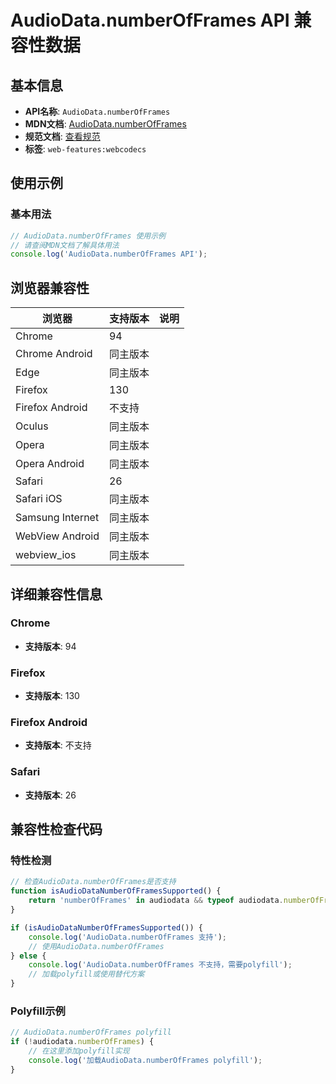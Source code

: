 # AudioData.numberOfFrames API 兼容性数据

## 基本信息

- **API名称**: `AudioData.numberOfFrames`
- **MDN文档**: [AudioData.numberOfFrames](https://developer.mozilla.org/docs/Web/API/AudioData/numberOfFrames)
- **规范文档**: [查看规范](https://w3c.github.io/webcodecs/#dom-audiodata-numberofframes)
- **标签**: `web-features:webcodecs`

## 使用示例

### 基本用法

```javascript
// AudioData.numberOfFrames 使用示例
// 请查阅MDN文档了解具体用法
console.log('AudioData.numberOfFrames API');
```

## 浏览器兼容性

| 浏览器 | 支持版本 | 说明 |
|--------|----------|------|
| Chrome | 94 |  |
| Chrome Android | 同主版本 |  |
| Edge | 同主版本 |  |
| Firefox | 130 |  |
| Firefox Android | 不支持 |  |
| Oculus | 同主版本 |  |
| Opera | 同主版本 |  |
| Opera Android | 同主版本 |  |
| Safari | 26 |  |
| Safari iOS | 同主版本 |  |
| Samsung Internet | 同主版本 |  |
| WebView Android | 同主版本 |  |
| webview_ios | 同主版本 |  |

## 详细兼容性信息

### Chrome

- **支持版本**: 94

### Firefox

- **支持版本**: 130

### Firefox Android

- **支持版本**: 不支持

### Safari

- **支持版本**: 26

## 兼容性检查代码

### 特性检测

```javascript
// 检查AudioData.numberOfFrames是否支持
function isAudioDataNumberOfFramesSupported() {
    return 'numberOfFrames' in audiodata && typeof audiodata.numberOfFrames === 'function';
}

if (isAudioDataNumberOfFramesSupported()) {
    console.log('AudioData.numberOfFrames 支持');
    // 使用AudioData.numberOfFrames
} else {
    console.log('AudioData.numberOfFrames 不支持，需要polyfill');
    // 加载polyfill或使用替代方案
}
```

### Polyfill示例

```javascript
// AudioData.numberOfFrames polyfill
if (!audiodata.numberOfFrames) {
    // 在这里添加polyfill实现
    console.log('加载AudioData.numberOfFrames polyfill');
}
```

